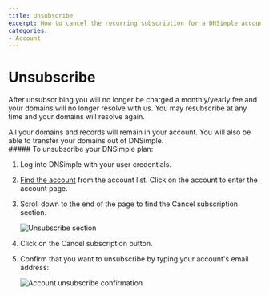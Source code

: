```yaml
---
title: Unsubscribe
excerpt: How to cancel the recurring subscription for a DNSimple account.
categories:
- Account
---
```


# Unsubscribe

After unsubscribing you will no longer be charged a monthly/yearly fee and your domains will no longer resolve with us. You may resubscribe at any time and your domains will resolve again.

<callout>
All your domains and records will remain in your account. You will also be able to transfer your domains out of DNSimple.
</callout>

<div class="section-steps" markdown="1">
##### To unsubscribe your DNSimple plan:

1.  Log into DNSimple with your user credentials.
1.  [Find the account](https://dnsimple.com/user) from the account list. Click on the account to enter the account page.

1.  Scroll down to the end of the page to find the <label>Cancel subscription</label> section.

    ![Unsubscribe section](/files/account-unsubscribe.png)

1.  Click on the <label>Cancel subscription</label> button.
1.  Confirm that you want to unsubscribe by typing your account's email address:

    ![Account unsubscribe confirmation](/files/account-unsubscribe-confirmation.png)

</div>
